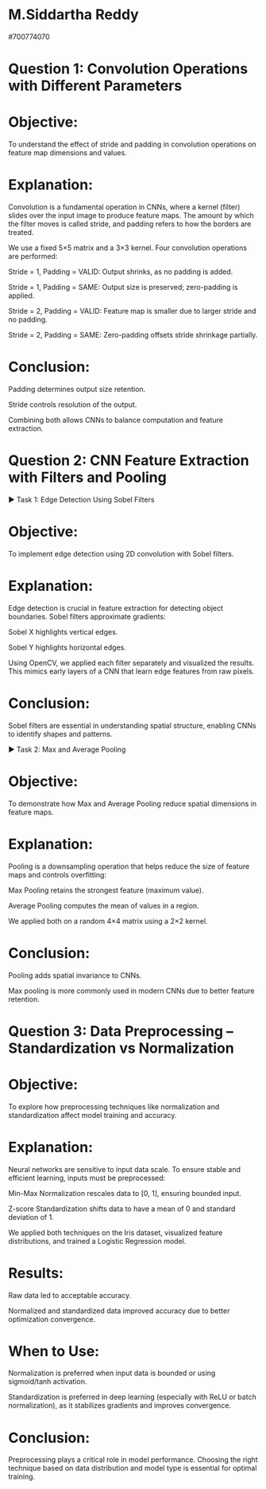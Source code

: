 # M.Siddartha Reddy
#700774070


# Question 1: Convolution Operations with Different Parameters

# Objective:
To understand the effect of stride and padding in convolution operations on feature map dimensions and values.

# Explanation:
Convolution is a fundamental operation in CNNs, where a kernel (filter) slides over the input image to produce feature maps. The amount by which the filter moves is called stride, and padding refers to how the borders are treated.

We use a fixed 5×5 matrix and a 3×3 kernel. Four convolution operations are performed:

Stride = 1, Padding = VALID: Output shrinks, as no padding is added.

Stride = 1, Padding = SAME: Output size is preserved; zero-padding is applied.

Stride = 2, Padding = VALID: Feature map is smaller due to larger stride and no padding.

Stride = 2, Padding = SAME: Zero-padding offsets stride shrinkage partially.

# Conclusion:
Padding determines output size retention.

Stride controls resolution of the output.

Combining both allows CNNs to balance computation and feature extraction.

# Question 2: CNN Feature Extraction with Filters and Pooling
▶
Task 1: Edge Detection Using Sobel Filters

# Objective:
To implement edge detection using 2D convolution with Sobel filters.

# Explanation:
Edge detection is crucial in feature extraction for detecting object boundaries. Sobel filters approximate gradients:

Sobel X highlights vertical edges.

Sobel Y highlights horizontal edges.

Using OpenCV, we applied each filter separately and visualized the results. This mimics early layers of a CNN that learn edge features from raw pixels.

# Conclusion:
Sobel filters are essential in understanding spatial structure, enabling CNNs to identify shapes and patterns.

▶ Task 2: Max and Average Pooling

# Objective:
To demonstrate how Max and Average Pooling reduce spatial dimensions in feature maps.

# Explanation:
Pooling is a downsampling operation that helps reduce the size of feature maps and controls overfitting:

Max Pooling retains the strongest feature (maximum value).

Average Pooling computes the mean of values in a region.

We applied both on a random 4×4 matrix using a 2×2 kernel.

# Conclusion:
Pooling adds spatial invariance to CNNs.

Max pooling is more commonly used in modern CNNs due to better feature retention.

# Question 3: Data Preprocessing – Standardization vs Normalization

 # Objective:
To explore how preprocessing techniques like normalization and standardization affect model training and accuracy.

# Explanation:
Neural networks are sensitive to input data scale. To ensure stable and efficient learning, inputs must be preprocessed:

Min-Max Normalization rescales data to [0, 1], ensuring bounded input.

Z-score Standardization shifts data to have a mean of 0 and standard deviation of 1.

We applied both techniques on the Iris dataset, visualized feature distributions, and trained a Logistic Regression model.

# Results:
Raw data led to acceptable accuracy.

Normalized and standardized data improved accuracy due to better optimization convergence.

# When to Use:
Normalization is preferred when input data is bounded or using sigmoid/tanh activation.

Standardization is preferred in deep learning (especially with ReLU or batch normalization), as it stabilizes gradients and improves convergence.

# Conclusion:
Preprocessing plays a critical role in model performance. Choosing the right technique based on data distribution and model type is essential for optimal training.
